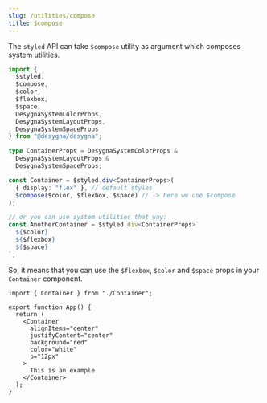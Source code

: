 ```yaml
---
slug: /utilities/compose
title: $compose
---
```


The `styled` API can take `$compose` utility as argument which composes system
utilities.

```ts
import {
  $styled,
  $compose,
  $color,
  $flexbox,
  $space,
  DesygnaSystemColorProps,
  DesygnaSystemLayoutProps,
  DesygnaSystemSpaceProps
} from "@desygna/desygna";

type ContainerProps = DesygnaSystemColorProps &
  DesygnaSystemLayoutProps &
  DesygnaSystemSpaceProps;

const Container = $styled.div<ContainerProps>(
  { display: "flex" }, // default styles
  $compose($color, $flexbox, $space) // -> here we use $compose
);

// or you can use system utilities that way:
const AnotherContainer = $styled.div<ContainerProps>`
  ${$color}
  ${$flexbox}
  ${$space}
`;
```

So, it means that you can use the `$flexbox`, `$color` and `$space` props in your
`Container` component.

```tsx
import { Container } from "./Container";

export function App() {
  return (
    <Container
      alignItems="center"
      justifyContent="center"
      background="red"
      color="white"
      p="12px"
    >
      This is an example
    </Container>
  );
}
```
